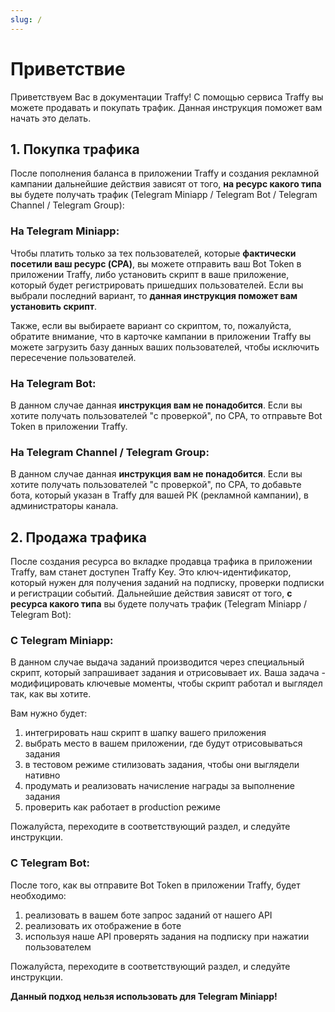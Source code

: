 ```yaml
---
slug: /
---
```


# Приветствие

Приветствуем Вас в документации Traffy!
С помощью сервиса Traffy вы можете продавать и покупать трафик.
Данная инструкция поможет вам начать это делать.

## 1. Покупка трафика

После пополнения баланса в приложении Traffy и создания рекламной кампании
дальнейшие действия зависят от того, **на ресурс какого типа**
вы будете получать трафик (Telegram Miniapp / Telegram Bot / Telegram Channel / Telegram Group):

### На Telegram Miniapp:

Чтобы платить только за тех пользователей, которые 
**фактически посетили ваш ресурс (CPA)**, вы можете отправить ваш Bot Token в приложении Traffy,
либо установить скрипт в ваше приложение, который будет регистрировать пришедших пользователей.
Если вы выбрали последний вариант, то **данная инструкция поможет вам установить скрипт**.

Также, если вы выбираете вариант со скриптом, то, пожалуйста, обратите внимание, что в карточке кампании в приложении Traffy вы можете 
загрузить базу данных ваших пользователей, чтобы исключить пересечение пользователей.

### На Telegram Bot:

В данном случае данная **инструкция вам не понадобится**. Если вы хотите получать пользователей "с проверкой", по CPA, 
то отправьте Bot Token в приложении Traffy.

### На Telegram Channel / Telegram Group:

В данном случае данная **инструкция вам не понадобится**. Если вы хотите получать пользователей "с проверкой", по CPA,
то добавьте бота, который указан в Traffy для вашей РК (рекламной кампании), в администраторы канала.

## 2. Продажа трафика

После создания ресурса во вкладке продавца трафика в приложении Traffy, вам станет доступен
Traffy Key. Это ключ-идентификатор, который нужен для получения заданий на подписку, проверки подписки и 
регистрации событий. Дальнейшие действия зависят от того, **с ресурса какого типа**
вы будете получать трафик (Telegram Miniapp / Telegram Bot):

### С Telegram Miniapp:

В данном случае выдача заданий производится через специальный скрипт, который
запрашивает задания и отрисовывает их. Ваша задача - модифицировать ключевые моменты, чтобы скрипт
работал и выглядел так, как вы хотите.

Вам нужно будет:
1) интегрировать наш скрипт в шапку вашего приложения
2) выбрать место в вашем приложении, где будут отрисовываться задания
3) в тестовом режиме стилизовать задания, чтобы они выглядели нативно
4) продумать и реализовать начисление награды за выполнение задания
5) проверить как работает в production режиме

Пожалуйста, переходите в соответствующий раздел, и следуйте инструкции.

### С Telegram Bot:

После того, как вы отправите Bot Token в приложении Traffy, будет необходимо:

1) реализовать в вашем боте запрос заданий от нашего API
2) реализовать их отображение в боте
3) используя наше API проверять задания на подписку при нажатии пользователем

Пожалуйста, переходите в соответствующий раздел, и следуйте инструкции.

**Данный подход нельзя использовать для Telegram Miniapp!**